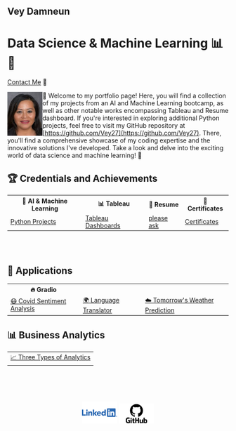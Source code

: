 ## Vey Damneun
# Data Science & Machine Learning 📊🤖
[Contact Me](https://www.cognitoforms.com/CodeFarms1/CONTACTME) 💬

<div style="position: relative;">
  <img src="./assets/vey5.JPG" alt="Vey Damneun" width="80" height="100" align="left">
</div>

👋 Welcome to my portfolio page! Here, you will find a collection of my projects from an AI and Machine Learning bootcamp, as well as other notable works encompassing Tableau and Resume dashboard. If you're interested in exploring additional Python projects, feel free to visit my GitHub repository at [https://github.com/Vey27](https://github.com/Vey27). There, you'll find a comprehensive showcase of my coding expertise and the innovative solutions I've developed. Take a look and delve into the exciting world of data science and machine learning! 🚀
<br>
<h2>🏆 Credentials and Achievements</h2>
<table>
  <tr>
    <th>🤖 AI & Machine Learning</th>
    <th>📊 Tableau</th>
    <th>📄 Resume</th>
    <th>📜 Certificates</th>
  </tr>
  <tr>
    <td><a href="https://www.datascienceportfol.io/Vey">Python Projects</a></td>
    <td><a href="https://public.tableau.com/app/profile/vey.damneun5377">Tableau Dashboards</a></td>
    <td><a href='https://www.cognitoforms.com/CodeFarms1/CONTACTME'> please ask</a></td>
    <td><a href="https://www.cognitoforms.com/CodeFarms1/CaltechAIMachineLearning">Certificates</a></td>
  </tr>
</table>

<br>
<br>
<h2>🚀 Applications</h2>
<table>
  <tr>
    <th>🔥 Gradio</th>
  </tr>
  <tr>
    <td><a href="https://veyvey-covidsentiment.hf.space">😷 Covid Sentiment Analysis</a></td>
    <td><a href="https://veyvey-test.hf.space">🌍 Language Translator</a></td>
    <td><a href="https://veyvey-predict-weather.hf.space">☁️ Tomorrow's Weather Prediction</a></td>
  </tr>
</table>
<h2>📊 Business Analytics</h2>
<table>
  <tr>
    <td><a href="https://veyvey-test.hf.space">📈 Three Types of Analytics</a></td>
  </tr>
</table>
<br>

<br>
<br>

<br>
<div align="center">
  <a href="linkedin.com/in/vey-d-20b27a119" style="text-decoration: none;">
    <img src="./assets/Logo-Linkedin.png" alt="LinkedIn" width="80">
  </a> 
  
  <a href="https://github.com/Vey27" style="text-decoration: none;">
    <img src="./assets/GitHub-Logo.png" alt="GitHub" width="80">
  </a>
  
  </div>
